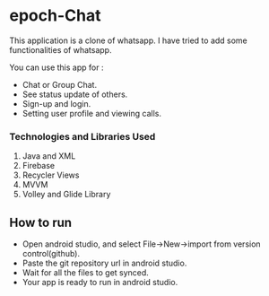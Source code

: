 # epoch-Chat
This application is a clone of whatsapp. I have tried to add some functionalities of whatsapp.  


You can use this app for : <br>
 - Chat or Group Chat. <br>
 - See status update of others. <br>
 - Sign-up and login.<br>
 - Setting user profile and viewing calls.

### Technologies and Libraries Used
1. Java and XML  
2. Firebase  
3. Recycler Views  
4. MVVM
5. Volley and Glide Library 


## How to run  

- Open android studio, and select File->New->import from version control(github).
- Paste the git repository url in android studio.
- Wait for all the files to get synced.
- Your app is ready to run in android studio.
